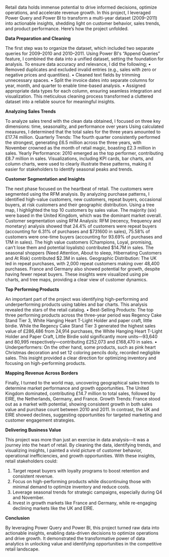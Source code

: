 Retail data holds immense potential to drive informed decisions, optimize operations, and accelerate revenue growth. In this project, I leveraged Power Query and Power BI to transform a multi-year dataset (2009–2011) into actionable insights, shedding light on customer behavior, sales trends, and product performance. Here’s how the project unfolded.

**Data Preparation and Cleaning**

The first step was to organize the dataset, which included two separate queries for 2009–2010 and 2010–2011. Using Power BI's “Append Queries” feature, I combined the data into a unified dataset, setting the foundation for analysis. 
To ensure data accuracy and relevance, I did the following;
•	Removed duplicates and excluded invalid entries (e.g., sales with zero or negative prices and quantities).
•	Cleaned text fields by trimming unnecessary spaces.
•	Split the invoice dates into separate columns for year, month, and quarter to enable time-based analysis.
•	Assigned appropriate data types for each column, ensuring seamless integration and visualization.
This meticulous cleaning process transformed a cluttered dataset into a reliable source for meaningful insights.

**Analyzing Sales Trends**

To analyze sales trend with the clean data obtained, I focused on three key dimensions: time, seasonality, and performance over years
Using calculated measures, I determined that the total sales for the three years amounted to £17.74 million. 
Quarterly Trends: The fourth quarter consistently performed the strongest, generating £6.5 million across the three years, with November crowned as the month of retail magic, boasting £2.3 million in sales.
Yearly Performance: 2010 emerged as the top performer, contributing £8.7 million in sales.
Visualizations, including KPI cards, bar charts, and column charts, were used to clearly illustrate these patterns, making it easier for stakeholders to identify seasonal peaks and trends.


**Customer Segmentation and Insights**

The next phase focused on the heartbeat of retail. The customers were segmented using the RFM analysis. By analyzing purchase patterns, I identified high-value customers, new customers, repeat buyers, occasional buyers, at risk customers and their geographic distribution.
Using a tree map, I highlighted the top 10 customers by sales value. The majority (six) were based in the United Kingdom, which was the dominant market overall.
Customer segmentation using RFM Analysis: RFM (recency, frequency and monetary) analysis showed that 24.4% of customers were repeat buyers (accounting for 6.31% of purchases and $731600 in sales), 75.58% of customers were one-time buyers (accounting for 93.69% of purchases and 17M in sales).   The high value customers (Champions, Loyal, promising, can’t lose them and potential loyalists) contributed $14.7M in sales. The seasonal shoppers (Need Attention, About to sleep, Hibernating Customers and At Risk) contributed $2.3M in sales.
Geographic Distribution: The UK led in repeat purchases, with 2,000 repeat customers making over 48,400 purchases. France and Germany also showed potential for growth, despite having fewer repeat buyers.
These insights were visualized using pie charts, and tree maps, providing a clear view of customer dynamics.

**Top Performing Products**

An important part of the project was identifying high-performing and underperforming products using tables and bar charts. This analysis revealed the stars of the retail catalog.
•	Best-Selling Products: The top three performing products across the three-year period was Regency Cake Stand Tier 3, White Hanging Heart T-Light Holder and paper craft, little birdie. While the Regency Cake Stand Tier 3 generated the highest sales value of £286,486 from 24,914 purchases, the White Hanging Heart T-Light Holder and Paper Craft, Little Birdie sold significantly more units—93,640 and 80,995 respectively—contributing £252,073 and £168,470 in sales.
•	Underperformers: On the other hand, some products, such as pink heart Christmas decoration and set 12 coloring pencils doily, recorded negligible sales.
This insight provided a clear direction for optimizing inventory and focusing on high-performing products.

**Mapping Revenue Across Borders**

Finally, I turned to the world map, uncovering geographical sales trends to determine market performance and growth opportunities. 
The United Kingdom dominated, contributing £14.7 million to total sales, followed by EIRE, the Netherlands, Germany, and France.
Growth Trends: France stood out as a market with potential, showing consistent growth in both sales value and purchase count between 2010 and 2011. In contrast, the UK and EIRE showed declines, suggesting opportunities for targeted marketing and customer engagement strategies.

**Delivering Business Value**

This project was more than just an exercise in data analysis—it was a journey into the heart of retail. By cleaning the data, identifying trends, and visualizing insights, I painted a vivid picture of customer behavior, operational inefficiencies, and growth opportunities.
With these insights, retail stakeholders could:
1.	Target repeat buyers with loyalty programs to boost retention and consistent revenue.
2.	Focus on high-performing products while discontinuing those with minimal demand to optimize inventory and reduce costs.
3.	Leverage seasonal trends for strategic campaigns, especially during Q4 and November.
4.	Invest in growth markets like France and Germany, while re-engaging declining markets like the UK and EIRE.

**Conclusion**

By leveraging Power Query and Power BI, this project turned raw data into actionable insights, enabling data-driven decisions to optimize operations and drive growth. It demonstrated the transformative power of data analytics in unlocking value and identifying opportunities in the competitive retail landscape.

